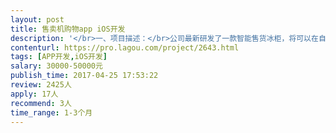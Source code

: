 ```yaml
---                
layout: post       
title: 售卖机购物app iOS开发           
description: '</br>一、项目描述：</br>公司最新研发了一款智能售货冰柜，将可以在自动售卖机上实现先取货后付款，打破了传统的售货机购物体验。该智能冰柜需由消费端的app配合使用才能完成购物流程。现硬件产品已进入试产阶段，消费端app将进入界面设计阶段。</br>二、app主要功能点：</br>注册登录，设备地图，扫码入口，账户充值，订单展现，充值流水、消费流水、个人中心</br>三、可参考产品：</br>摩拜单车（用户的消费体验几乎一致，消费流程都是：解锁-使用-上锁-完成订单，只是将自行车按时间计费，变成了自动售卖机中按拿取商品数量计费）</br>四、人员要求：</br>1.扎实的OC编程功底；</br>2.熟悉iOS系统和基本运行原理；</br>3.熟练使用iOS开发和调试检测工具；</br>4.有完整参与和发布上线过iOS App；</br>5.关注iOS前沿技术；</br>6.有良好的编码习惯和文档习惯。</br>'     
contenturl: https://pro.lagou.com/project/2643.html      
tags: [APP开发,iOS开发]            
salary: 30000-50000元          
publish_time: 2017-04-25 17:53:22         
review: 2425人                   
apply: 17人                   
recommend: 3人                   
time_range: 1-3个月              
---                 
```


